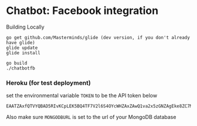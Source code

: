 # Chatbot: Facebook integration

Building Locally
```
go get github.com/Masterminds/glide (dev version, if you don't already have glide)
glide update
glide install

go build
./chatbotfb 
```

### Heroku (for test deployment)

set the environmental variable `TOKEN` to be the API token below

```
EAATZAxfQTVYQBAD5RIvKCpLEK5BQ4TF7V2l6S4OYcWHZAxZAwQ1va2x5zGNZAgEke8ZC7Mik8CKOcwqPmSLZBrZB2PzBaXEeOvhvoxfHwjelZBMLZCGZCOvflQJ1cCSH2nPfdOVih79WoQK0F47I5BI6wetibxz0eTlsiWFv9gPbllZBgZDZD
```

Also make sure `MONGODBURL` is set to the url of your MongoDB database 
